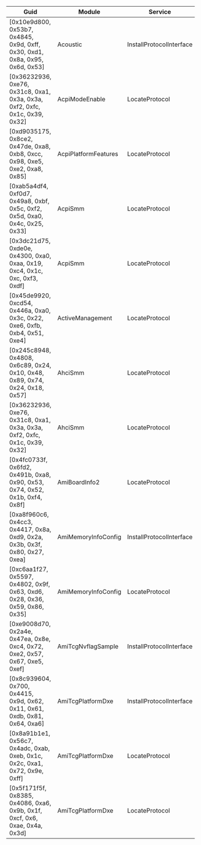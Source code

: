 | Guid | Module | Service | Address |
| --- | --- | --- | --- |
| [0x10e9d800, 0x53b7, 0x4845, 0x9d, 0xff, 0x30, 0xd1, 0x8a, 0x95, 0x6d, 0x53] | Acoustic | InstallProtocolInterface | 0x10ee8 |
| [0x36232936, 0xe76, 0x31c8, 0xa1, 0x3a, 0x3a, 0xf2, 0xfc, 0x1c, 0x39, 0x32] | AcpiModeEnable | LocateProtocol | 0x11400 |
| [0xd9035175, 0x8ce2, 0x47de, 0xa8, 0xb8, 0xcc, 0x98, 0xe5, 0xe2, 0xa8, 0x85] | AcpiPlatformFeatures | LocateProtocol | 0x11310 |
| [0xab5a4df4, 0xf0d7, 0x49a8, 0xbf, 0x5c, 0xf2, 0x5d, 0xa0, 0x4c, 0x25, 0x33] | AcpiSmm | LocateProtocol | 0x108c0 |
| [0x3dc21d75, 0xde0e, 0x4300, 0xa0, 0xaa, 0x19, 0xc4, 0x1c, 0xc, 0xf3, 0xdf] | AcpiSmm | LocateProtocol | 0x108d0 |
| [0x45de9920, 0xcd54, 0x446a, 0xa0, 0x3c, 0x22, 0xe6, 0xfb, 0xb4, 0x51, 0xe4] | ActiveManagement | LocateProtocol | 0x10a40 |
| [0x245c8948, 0x4808, 0x6c89, 0x24, 0x10, 0x48, 0x89, 0x74, 0x24, 0x18, 0x57] | AhciSmm | LocateProtocol | 0x115c4 |
| [0x36232936, 0xe76, 0x31c8, 0xa1, 0x3a, 0x3a, 0xf2, 0xfc, 0x1c, 0x39, 0x32] | AhciSmm | LocateProtocol | 0x12010 |
| [0x4fc0733f, 0x6fd2, 0x491b, 0xa8, 0x90, 0x53, 0x74, 0x52, 0x1b, 0xf4, 0x8f] | AmiBoardInfo2 | LocateProtocol | 0x10ec8 |
| [0xa8f960c6, 0x4cc3, 0x4417, 0x8a, 0xd9, 0x2a, 0x3b, 0x3f, 0x80, 0x27, 0xea] | AmiMemoryInfoConfig | InstallProtocolInterface | 0x10770 |
| [0xc6aa1f27, 0x5597, 0x4802, 0x9f, 0x63, 0xd6, 0x28, 0x36, 0x59, 0x86, 0x35] | AmiMemoryInfoConfig | LocateProtocol | 0x10780 |
| [0xe9008d70, 0x2a4e, 0x47ea, 0x8e, 0xc4, 0x72, 0xe2, 0x57, 0x67, 0xe5, 0xef] | AmiTcgNvflagSample | InstallProtocolInterface | 0x10890 |
| [0x8c939604, 0x700, 0x4415, 0x9d, 0x62, 0x11, 0x61, 0xdb, 0x81, 0x64, 0xa6] | AmiTcgPlatformDxe | InstallProtocolInterface | 0x15f50 |
| [0x8a91b1e1, 0x56c7, 0x4adc, 0xab, 0xeb, 0x1c, 0x2c, 0xa1, 0x72, 0x9e, 0xff] | AmiTcgPlatformDxe | LocateProtocol | 0x15fd0 |
| [0x5f171f5f, 0x8385, 0x4086, 0xa6, 0x9b, 0x1f, 0xcf, 0x6, 0xae, 0x4a, 0x3d] | AmiTcgPlatformDxe | LocateProtocol | 0x15ef0 |
